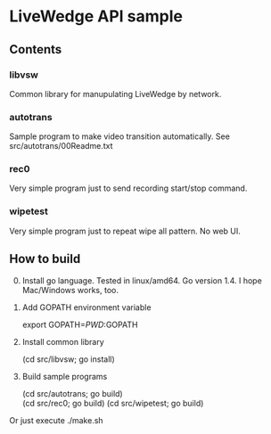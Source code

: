 # LiveWedge API sample

## Contents
### libvsw
Common library for manupulating LiveWedge by network.


### autotrans
Sample program to make video transition automatically. See src/autotrans/00Readme.txt

### rec0
Very simple program just to send recording start/stop command.

### wipetest
Very simple program just to repeat wipe all pattern. No web UI.

## How to build

0. Install go language.
Tested in linux/amd64. Go version 1.4. I hope Mac/Windows works, too.

1. Add GOPATH environment variable

	export GOPATH=$PWD:$GOPATH

2. Install common library

	(cd src/libvsw; go install)

3. Build sample programs

	(cd src/autotrans; go build)  
	(cd src/rec0; go build) 
	(cd src/wipetest; go build) 


Or just execute ./make.sh
